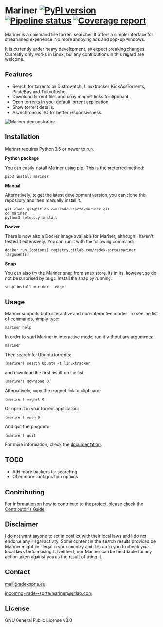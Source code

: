 # Mariner [![PyPI version](https://badge.fury.io/py/mariner.svg)](https://badge.fury.io/py/mariner) [![Pipeline status](https://gitlab.com/radek-sprta/mariner/badges/master/pipeline.svg)](https://gitlab.com/radek-sprta/mariner/commits/master) [![Coverage report](https://gitlab.com/radek-sprta/mariner/badges/master/coverage.svg)](https://gitlab.com/radek-sprta/mariner/commits/master)

Mariner is a command line torrent searcher. It offers a simple interface for streamlined experience. No more annoying ads and pop-up windows.

It is currently under heavy development, so expect breaking changes. Currently only works in Linux, but any contributions in this regard are welcome.

## Features

- Search for torrents on Distrowatch, Linuxtracker, KickAssTorrents, PirateBay and TokyoTosho.
- Download torrent files and copy magnet links to clipboard.
- Open torrents in your default torrent application.
- Show torrent details.
- Asynchronous I/O for better responsiveness.

![Mariner demonstration](docs/assets/mariner.gif)

## Installation

Mariner requires Python 3.5 or newer to run.

**Python package**

You can easily install Mariner using pip. This is the preferred method:

`pip3 install mariner`

**Manual**

Alternatively, to get the latest development version, you can clone this repository and then manually install it:

```
git clone git@gitlab.com:radek-sprta/mariner.git
cd mariner
python3 setup.py install
```

**Docker**

There is now also a Docker image available for Mariner, although I haven't tested it extensively. You can run it with the following command:

`docker run [options] registry.gitlab.com/radek-sprta/mariner [arguments]`

**Snap**

You can also try the Mariner snap from snap store. Its in its, however, so do not be surprised by bugs. Install the snap by running:

`snap install mariner --edge`

## Usage

Mariner supports both interactive and non-interactive modes. To see the list of commands, simply type:

`mariner help`

In order to start Mariner in interactive mode, run it without any arguments:

`mariner`

Then search for Ubuntu torrents:

`(mariner) search Ubuntu -t linuxtracker`

and download the first result on the list:

`(mariner) download 0`

Alternatively, copy the magnet link to clipboard:

`(mariner) magnet 0`

Or open it in your torrent application:

`(mariner) open 0`

And quit the program:

`(mariner) quit`

For more information, check the [documentation][documentation].

## TODO
- Add more trackers for searching
- Offer more configuration options

## Contributing
For information on how to contribute to the project, please check the [Contributor's Guide][contributing]

## Disclaimer
I do not want anyone to act in conflict with their local laws and I do not endorse any illegal activity. Some content in the search results provided be Mariner might be illegal in your country and it is up to you to check your local laws before using it. Neither I, nor Mariner can be held liable for any action taken against you as the result of using it.

## Contact
[mail@radeksprta.eu](mailto:mail@radeksprta.eu)

[incoming+radek-sprta/mariner@gitlab.com](incoming+radek-sprta/mariner@gitlab.com)

## License
GNU General Public License v3.0

[contributing]: https://gitlab.com/radek-sprta/mariner/blob/master/CONTRIBUTING.md
[documentation]: https://radek-sprta.gitlab.io/mariner
